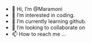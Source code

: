 - 👋 Hi, I’m @Maramoni
- 👀 I’m interested in coding.
- 🌱 I’m currently learning github.
- 💞️ I’m looking to collaborate on 
- 📫 How to reach me ...

<!---
Maramoni/Maramoni is a ✨ special ✨ repository because its `README.md` (this file) appears on your GitHub profile.
You can click the Preview link to take a look at your changes.
--->
